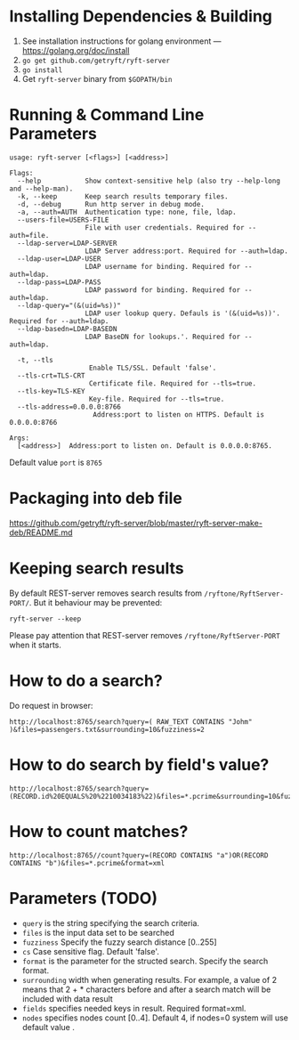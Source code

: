
# Installing Dependencies & Building

1. See installation instructions for golang environment — https://golang.org/doc/install
2. ``go get github.com/getryft/ryft-server``
3. ``go install``
4. Get ``ryft-server`` binary from ``$GOPATH/bin``

# Running & Command Line Parameters

```
usage: ryft-server [<flags>] [<address>]

Flags:
  --help           Show context-sensitive help (also try --help-long and --help-man).
  -k, --keep       Keep search results temporary files.
  -d, --debug      Run http server in debug mode.
  -a, --auth=AUTH  Authentication type: none, file, ldap.
  --users-file=USERS-FILE
                   File with user credentials. Required for --auth=file.
  --ldap-server=LDAP-SERVER
                   LDAP Server address:port. Required for --auth=ldap.
  --ldap-user=LDAP-USER
                   LDAP username for binding. Required for --auth=ldap.
  --ldap-pass=LDAP-PASS
                   LDAP password for binding. Required for --auth=ldap.
  --ldap-query="(&(uid=%s))"
                   LDAP user lookup query. Defauls is '(&(uid=%s))'. Required for --auth=ldap.
  --ldap-basedn=LDAP-BASEDN
                   LDAP BaseDN for lookups.'. Required for --auth=ldap.

  -t, --tls          
                    Enable TLS/SSL. Default 'false'.
  --tls-crt=TLS-CRT  
                    Certificate file. Required for --tls=true.
  --tls-key=TLS-KEY  
                    Key-file. Required for --tls=true.
  --tls-address=0.0.0.0:8766  
                     Address:port to listen on HTTPS. Default is 0.0.0.0:8766

Args:
  [<address>]  Address:port to listen on. Default is 0.0.0.0:8765.

```
Default value ``port`` is ``8765``
# Packaging into deb file

https://github.com/getryft/ryft-server/blob/master/ryft-server-make-deb/README.md

# Keeping search results

By default REST-server removes search results from ``/ryftone/RyftServer-PORT/``. But it behaviour may be prevented:

```
ryft-server --keep
```
Please pay attention that REST-server removes ``/ryftone/RyftServer-PORT`` when it starts.

# How to do a search?
Do request in browser:

```
http://localhost:8765/search?query=( RAW_TEXT CONTAINS "Johm" )&files=passengers.txt&surrounding=10&fuzziness=2

```

# How to do search by field's value?

```
http://localhost:8765/search?query=(RECORD.id%20EQUALS%20%2210034183%22)&files=*.pcrime&surrounding=10&fuzziness=0&format=xml&cs=true

```
# How to count matches?

```
http://localhost:8765//count?query=(RECORD CONTAINS "a")OR(RECORD CONTAINS "b")&files=*.pcrime&format=xml

```

# Parameters (TODO)
* ``query`` is the string specifying the search criteria.
* ``files``  is the input data set to be searched
* ``fuzziness`` Specify the fuzzy search distance [0..255]
* ``cs`` Case sensitive flag. Default 'false'.
* ``format`` is the parameter for the structed search. Specify the search format.
* ``surrounding`` width when generating results. For example, a value of 2 means that 2 + * characters before and after a search match will be included with data result
* ``fields`` specifies needed keys in result. Required format=xml.
* ``nodes`` specifies nodes count [0..4]. Default 4, if nodes=0 system will use default value .
